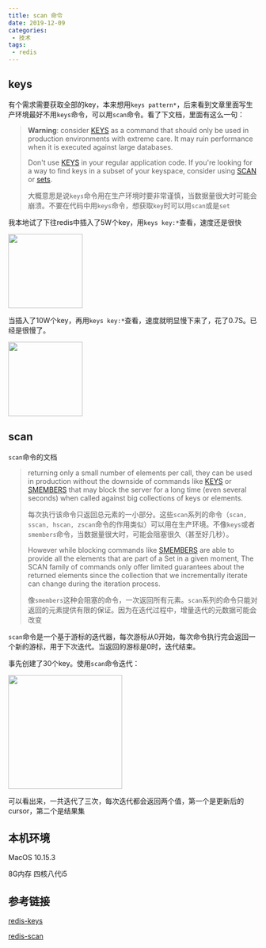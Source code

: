 ```yaml
---
title: scan 命令
date: 2019-12-09
categories:
 - 技术
tags:
 - redis
---
```


## keys

有个需求需要获取全部的key，本来想用`keys pattern*`，后来看到文章里面写生产环境最好不用`keys`命令，可以用`scan`命令。看了下文档，里面有这么一句：

> **Warning**: consider [KEYS](https://redis.io/commands/keys) as a command that should only be used in production environments with extreme care. It may ruin performance when it is executed against large databases. 
>
>  Don't use [KEYS](https://redis.io/commands/keys) in your regular application code. If you're looking for a way to find keys in a subset of your keyspace, consider using [SCAN](https://redis.io/commands/scan) or [sets](https://redis.io/topics/data-types#sets).
>
> 大概意思是说`keys`命令用在生产环境时要非常谨慎，当数据量很大时可能会崩溃。不要在代码中用`keys`命令，想获取`key`时可以用`scan`或是`set`

我本地试了下往redis中插入了5W个key，用`keys key:*`查看，速度还是很快

<img src="/img/redis/scan1.jpg" style="width: 150px;" />

当插入了10W个key，再用`keys key:*`查看，速度就明显慢下来了，花了0.7S。已经是很慢了。

<img src="/img/redis/scan2.jpg" style="width: 150px;" />

## scan

`scan`命令的文档

>returning only a small number of elements per call, they can be used in production without the downside of commands like [KEYS](https://redis.io/commands/keys) or [SMEMBERS](https://redis.io/commands/smembers) that may block the server for a long time (even several seconds) when called against big collections of keys or elements.
>
>每次执行该命令只返回总元素的一小部分。这些`scan`系列的命令（`scan, sscan, hscan, zscan`命令的作用类似）可以用在生产环境。不像`keys`或者`smembers`命令，当数据量很大时，可能会阻塞很久（甚至好几秒）。
>
>However while blocking commands like [SMEMBERS](https://redis.io/commands/smembers) are able to provide all the elements that are part of a Set in a given moment, The SCAN family of commands only offer limited guarantees about the returned elements since the collection that we incrementally iterate can change during the iteration process.
>
>像`smembers`这种会阻塞的命令，一次返回所有元素。`scan`系列的命令只能对返回的元素提供有限的保证。因为在迭代过程中，增量迭代的元数据可能会改变

`scan`命令是一个基于游标的迭代器，每次游标从0开始，每次命令执行完会返回一个新的游标，用于下次迭代。当返回的游标是0时，迭代结束。

事先创建了30个key。使用`scan`命令迭代：

<img src="/img/redis/scan3.jpg" style="width: 230px;" />

可以看出来，一共迭代了三次，每次迭代都会返回两个值，第一个是更新后的cursor，第二个是结果集

## 本机环境

MacOS 10.15.3

8G内存 四核八代i5

## 参考链接

[redis-keys](https://redis.io/commands/keys)

[redis-scan](https://redis.io/commands/scan)